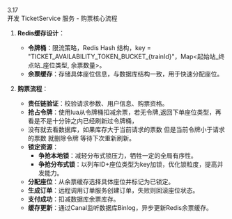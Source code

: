 3.17  
开发 TicketService 服务 - 购票核心流程

1. **Redis缓存设计**：
    - **令牌桶**：限流策略，Redis Hash 结构，key = "TICKET_AVAILABILITY_TOKEN_BUCKET_{trainId}"，Map<起始站_终点站_座位类型, 余票数量>。
    - **余票缓存**：存储具体座位信息，与数据库结构一致，用于快速分配座位。

2. **购票流程**：
    - **责任链验证**：校验请求参数、用户信息、购票资格。
    - **抢占令牌**：使用lua从令牌桶扣减余票，若无令牌,返回下单座位类型，再看是不是十分钟之内已经刷新过令牌桶，  
    - 没有就去看数据库，如果库存大于当前请求的票数 但是当前令牌小于请求的票数  就删除令牌 等待下次重新刷新。
    - **锁定资源**：
        - **争抢本地锁**：减轻分布式锁压力，牺牲一定的全局有序性。
        - **争抢分布式锁**：以列车ID+座位类型为key加锁，优化锁粒度，提高并发能力。
    - **分配座位**：从余票缓存选择具体座位并标记为已锁定。
    - **生成订单**：远程调用订单服务创建订单，失败则回滚座位状态。
    - **支付成功**：扣减数据库余票库存。
    - **缓存更新**：通过Canal监听数据库Binlog，异步更新Redis余票缓存。